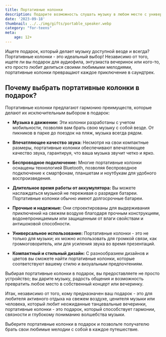 ```yaml
---
title: Портативные колонки
description: Подарите возможность слушать музыку в любом месте с универсальными портативными колонками.
date: '2023-09-18'
thumbnail: ../../img/gifts/portable_speaker.webp
category: "for-teens"
meta:
    age: 12+
---
```

Ищете подарок, который делает музыку доступной везде и всегда? Портативные колонки - это идеальный выбор! Независимо от того, ищете ли вы подарок для аудиофила, энтузиаста вечеринок или кого-то, кто просто любит делиться своими любимыми мелодиями, портативные колонки превращают каждое приключение в саундтрек.

## Почему выбрать портативные колонки в подарок?

Портативные колонки предлагают гармонию преимуществ, которые делают их исключительным выбором в подарок:

- **Музыка в движении:** Эти колонки разработаны с учетом мобильности, позволяя вам брать свою музыку с собой везде. От пикников в парке до поездок на пляж, музыка всегда рядом.

- **Впечатляющее качество звука:** Несмотря на свои компактные размеры, портативные колонки обеспечивают впечатляющее качество звука, гарантируя, что ваша музыка звучит четко и ярко.

- **Беспроводное подключение:** Многие портативные колонки оснащены технологией Bluetooth, позволяя беспроводное подключение к смартфонам, планшетам и ноутбукам для удобного воспроизведения.

- **Длительное время работы от аккумулятора:** Вы можете наслаждаться музыкой не переживая о разрядке батареи. Портативные колонки обычно имеют долгосрочные батареи.

- **Прочные и надежные:** Они спроектированы для выдерживания приключений на свежем воздухе благодаря прочным конструкциям, водонепроницаемым или защищенным от влаги свойствам и антишоковой способности.

- **Универсальное использование:** Портативные колонки - это не только для музыки; их можно использовать для громкой связи, как громкоговоритель, или для усиления звука во время презентаций.

- **Компактный и стильный дизайн:** С разнообразием дизайнов и цветов вы сможете найти портативные колонки, которые соответствуют вашему стилю и визуальным предпочтениям.

Выбирая портативные колонки в подарок, вы предоставляете не просто устройство; вы дарите музыку, радость общения и возможность превратить любое место в собственный концерт или вечеринку.

Итак, независимо от того, кому предназначен ваш подарок - это для любителя активного отдыха на свежем воздухе, ценителя музыки или человека, который любит неожиданные танцевальные вечеринки, портативные колонки - это подарок, который способствует гармонии, связности и глубокому пониманию волшебства музыки.

Выберите портативные колонки в подарок и позвольте получателю брать свои любимые мелодии с собой в каждое путешествие.
